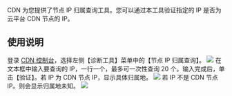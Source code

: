 CDN 为您提供了节点 IP 归属查询工具。您可以通过本工具验证指定的 IP 是否为云平台 CDN 节点的 IP。

## 使用说明
登录 [CDN 控制台](http://console.tce.fsphere.cn/cdn)，选择左侧【诊断工具】菜单中的【节点 IP 归属查询】。
![](http://imgcache.tce.fsphere.cn/image/mc.qcloudimg.com/static/img/24523a84b5665749ce750547be82dacb/ip_verify.png)
在文本框中输入要查询的 IP，一行一个，最多可一次性查询 20 个。输入完成后，单击【验证】。若 IP 为 CDN 节点 IP，显示具体归属地。
![](http://imgcache.tce.fsphere.cn/image/mc.qcloudimg.com/static/img/c8c07cbe0ad1519b1e437d8ebed49177/ip_check.png)
若 IP 不是 CDN 节点 IP。则会显示归属地未知。
![](http://imgcache.tce.fsphere.cn/image/mc.qcloudimg.com/static/img/95a3d25a56339477e0ec9fe0a4d4c89f/ip_check_no.png)